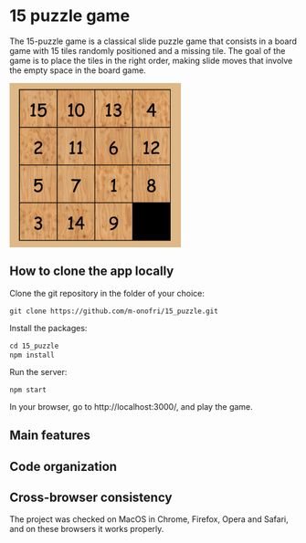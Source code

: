 # 15 puzzle game

The 15-puzzle game is a classical slide puzzle game that consists in a board game with 15 tiles randomly positioned and a missing tile. The goal of the game is to place the tiles in the right order, making slide moves that involve the empty space in the board game.

<img src="/public/game_board.png" width=300 align=center>

## How to clone the app locally

Clone the git repository in the folder of your choice:
```
git clone https://github.com/m-onofri/15_puzzle.git
```

Install the packages:
```
cd 15_puzzle
npm install
```

Run the server:
```
npm start
```

In your browser, go to http://localhost:3000/, and play the game.


## Main features



## Code organization



## Cross-browser consistency 

The project was checked on MacOS in Chrome, Firefox, Opera and Safari, and on these browsers it works properly.